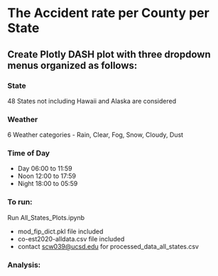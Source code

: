 # The Accident rate per County per State
## Create Plotly DASH plot with three dropdown menus organized as follows:  

### State 
48 States not including Hawaii and Alaska are considered  
### Weather  
6 Weather categories - Rain, Clear, Fog, Snow, Cloudy, Dust
### Time of Day  
- Day 06:00 to 11:59
- Noon 12:00 to 17:59
- Night 18:00 to 05:59

### To run:  
Run All_States_Plots.ipynb  
- mod_fip_dict.pkl file included  
- co-est2020-alldata.csv file included  
- contact scw039@ucsd.edu for processed_data_all_states.csv

### Analysis:
